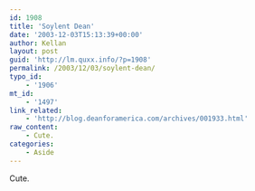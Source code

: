 ```yaml
---
id: 1908
title: 'Soylent Dean'
date: '2003-12-03T15:13:39+00:00'
author: Kellan
layout: post
guid: 'http://lm.quxx.info/?p=1908'
permalink: /2003/12/03/soylent-dean/
typo_id:
    - '1906'
mt_id:
    - '1497'
link_related:
    - 'http://blog.deanforamerica.com/archives/001933.html'
raw_content:
    - Cute.
categories:
    - Aside
---
```


Cute.